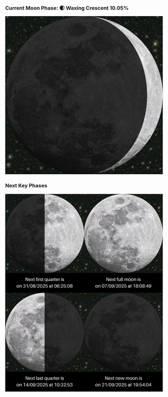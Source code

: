 ### Current Moon Phase: 🌒 Waxing Crescent 10.05%
![Moon Phase](moonphase.png)
### Next Key Phases
![Gallery](gallery.png)